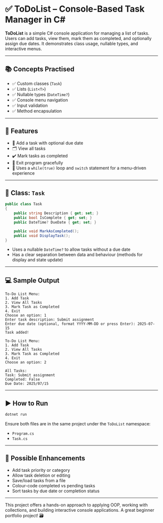 # ✅ ToDoList – Console-Based Task Manager in C#

**ToDoList** is a simple C# console application for managing a list of tasks. Users can add tasks, view them, mark them as completed, and optionally assign due dates. It demonstrates class usage, nullable types, and interactive menus.

---

## 📚 Concepts Practised

- ✅ Custom classes (`Task`)
- ✅ Lists (`List<T>`)
- ✅ Nullable types (`DateTime?`)
- ✅ Console menu navigation
- ✅ Input validation
- ✅ Method encapsulation

---

## 🧾 Features

- 📌 Add a task with optional due date
- 🗂 View all tasks
- ✔️ Mark tasks as completed
- 🛑 Exit program gracefully
- 🧠 Uses a `while(true)` loop and `switch` statement for a menu-driven experience

---

## 🧩 Class: `Task`

```csharp
public class Task
{
    public string Description { get; set; }
    public bool IsComplete { get; set; }
    public DateTime? DueDate { get; set; }

    public void MarkAsCompleted();
    public void DisplayTask();
}
```

- Uses a nullable `DateTime?` to allow tasks without a due date
- Has a clear separation between data and behaviour (methods for display and state update)

---

## 💻 Sample Output

```
To-Do List Menu:
1. Add Task
2. View All Tasks
3. Mark Task as Completed
4. Exit
Choose an option: 1
Enter task description: Submit assignment
Enter due date (optional, format YYYY-MM-DD or press Enter): 2025-07-15
Task added!

To-Do List Menu:
1. Add Task
2. View All Tasks
3. Mark Task as Completed
4. Exit
Choose an option: 2

All Tasks:
Task: Submit assignment
Completed: False
Due Date: 2025/07/15
```

---

## ▶️ How to Run

```bash
dotnet run
```

Ensure both files are in the same project under the `ToDoList` namespace:
- `Program.cs`
- `Task.cs`

---

## 🔧 Possible Enhancements

- Add task priority or category
- Allow task deletion or editing
- Save/load tasks from a file
- Colour-code completed vs pending tasks
- Sort tasks by due date or completion status

---

This project offers a hands-on approach to applying OOP, working with collections, and building interactive console applications. A great beginner portfolio project! 🗃️
